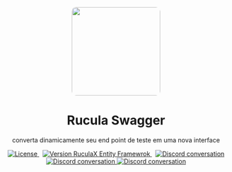 <p align="center">
    <img src="https://github.com/user-attachments/assets/7da260e4-daa3-4efe-ba05-52412ac6dd73" style="width:200px;border-radius:10px">
    <h1 align="center">Rucula Swagger</h1>
   <p align="center">converta dinamicamente seu end point de teste em uma nova interface</p>
</p>

<p align="center">
  <a href="https://circleci.com/gh/angular/workflows/angular/tree/main">
    <img src="https://img.shields.io/badge/license-MIT-blue" alt="License" />
  </a>&nbsp;
  <a href="https://www.nuget.org/packages/Rucula.Swagger/">
    <img src="https://img.shields.io/nuget/v/Rucula.Swagger" alt="Version RuculaX Entity Framewrok" />
  </a>&nbsp;
  <a href="https://github.com/reginaldo-marinho/Rucula.Swagger/graphs/contributors">
    <img src="https://img.shields.io/github/contributors/reginaldo-marinho/Rucula.Swagger" alt="Discord conversation" />
  </a>
   <a href="https://github.com/reginaldo-marinho/Rucula.Swagger/commits/main">
    <img src="https://img.shields.io/github/last-commit/reginaldo-marinho/Rucula.Swagger" alt="Discord conversation" />
  </a>

   <a href="https://www.nuget.org/packages/Rucula.Swagger/">
    <img src="https://img.shields.io/nuget/dt/Rucula.Swagger" alt="Discord conversation" />
  </a>
</p>
